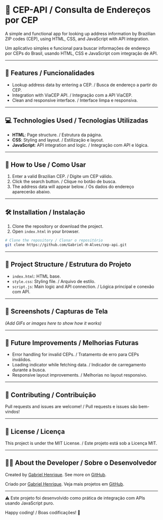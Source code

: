 # 📍 CEP-API / Consulta de Endereços por CEP

A simple and functional app for looking up address information by Brazilian ZIP codes (CEP), using HTML, CSS, and JavaScript with API integration.

Um aplicativo simples e funcional para buscar informações de endereço por CEPs do Brasil, usando HTML, CSS e JavaScript com integração de API.

---

## 🚀 Features / Funcionalidades
- Lookup address data by entering a CEP. / Busca de endereço a partir do CEP.
- Integration with ViaCEP API. / Integração com a API ViaCEP.
- Clean and responsive interface. / Interface limpa e responsiva.

---

## 💻 Technologies Used / Tecnologias Utilizadas
- **HTML**: Page structure. / Estrutura da página.
- **CSS**: Styling and layout. / Estilização e layout.
- **JavaScript**: API integration and logic. / Integração com API e lógica.

---

## 🧭 How to Use / Como Usar
1. Enter a valid Brazilian CEP. / Digite um CEP válido.
2. Click the search button. / Clique no botão de busca.
3. The address data will appear below. / Os dados do endereço aparecerão abaixo.

---

## 🛠️ Installation / Instalação
1. Clone the repository or download the project.
2. Open `index.html` in your browser.

```bash
# Clone the repository / Clonar o repositório
git clone https://github.com/Gabriel-H-Alves/cep-api.git
```

---

## 📁 Project Structure / Estrutura do Projeto
- `index.html`: HTML base.
- `style.css`: Styling file. / Arquivo de estilo.
- `script.js`: Main logic and API connection. / Lógica principal e conexão com API.

---

## 📸 Screenshots / Capturas de Tela
*(Add GIFs or images here to show how it works)*

---

## 🔮 Future Improvements / Melhorias Futuras
- Error handling for invalid CEPs. / Tratamento de erro para CEPs inválidos.
- Loading indicator while fetching data. / Indicador de carregamento durante a busca.
- Responsive layout improvements. / Melhorias no layout responsivo.

---

## 🤝 Contributing / Contribuição
Pull requests and issues are welcome! / Pull requests e issues são bem-vindos!

---

## 📜 License / Licença
This project is under the MIT License. / Este projeto está sob a Licença MIT.

---

## 👨‍💻 About the Developer / Sobre o Desenvolvedor
Created by [Gabriel Henrique](https://www.linkedin.com/in/gabriel-henrique-a84429250/). See more on [GitHub](https://github.com/Gabriel-H-Alves).

Criado por [Gabriel Henrique](https://www.linkedin.com/in/gabriel-henrique-a84429250/). Veja mais projetos em [GitHub](https://github.com/Gabriel-H-Alves).

---

⚠️ Este projeto foi desenvolvido como prática de integração com APIs usando JavaScript puro.

Happy coding! / Boas codificações! 🚀
